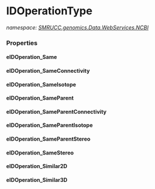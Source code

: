 ﻿# IDOperationType
_namespace: [SMRUCC.genomics.Data.WebServices.NCBI](./index.md)_






### Properties

#### eIDOperation_Same

#### eIDOperation_SameConnectivity

#### eIDOperation_SameIsotope

#### eIDOperation_SameParent

#### eIDOperation_SameParentConnectivity

#### eIDOperation_SameParentIsotope

#### eIDOperation_SameParentStereo

#### eIDOperation_SameStereo

#### eIDOperation_Similar2D

#### eIDOperation_Similar3D

